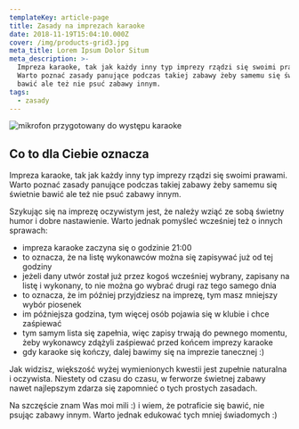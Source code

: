 ```yaml
---
templateKey: article-page
title: Zasady na imprezach karaoke
date: 2018-11-19T15:04:10.000Z
cover: /img/products-grid3.jpg
meta_title: Lorem Ipsum Dolor Situm
meta_description: >-
  Impreza karaoke, tak jak każdy inny typ imprezy rządzi się swoimi prawami.
  Warto poznać zasady panujące podczas takiej zabawy żeby samemu się świetnie
  bawić ale też nie psuć zabawy innym.
tags:
  - zasady
---
```

![mikrofon przygotowany do występu karaoke](/img/5492170469_5154f67770_b.jpg)

## Co to dla Ciebie oznacza

Impreza karaoke, tak jak każdy inny typ imprezy rządzi się swoimi prawami.
Warto poznać zasady panujące podczas takiej zabawy żeby samemu się świetnie
bawić ale też nie psuć zabawy innym.

Szykując się na imprezę oczywistym jest, że należy wziąć ze sobą świetny humor i dobre nastawienie. Warto jednak pomyśleć wcześniej też o innych sprawach:

* impreza karaoke zaczyna się o godzinie 21:00
* to oznacza, że na listę wykonawców można się zapisywać już od tej godziny
* jeżeli dany utwór został już przez kogoś wcześniej wybrany, zapisany na listę i wykonany, to nie można go wybrać drugi raz tego samego dnia
* to oznacza, że im później przyjdziesz na imprezę, tym masz mniejszy wybór piosenek
* im późniejsza godzina, tym więcej osób pojawia się w klubie i chce zaśpiewać
* tym samym lista się zapełnia, więc zapisy trwają do pewnego momentu, żeby wykonawcy zdążyli zaśpiewać przed końcem imprezy karaoke
* gdy karaoke się kończy, dalej bawimy się na imprezie tanecznej :)

Jak widzisz, większość wyżej wymienionych kwestii jest zupełnie naturalna i oczywista. Niestety od czasu do czasu, w ferworze świetnej zabawy nawet najlepszym zdarza się zapomnieć o tych prostych zasadach.

Na szczęście znam Was moi mili :) i wiem, że potraficie się bawić, nie psując zabawy innym. Warto jednak edukować tych mniej świadomych :)

